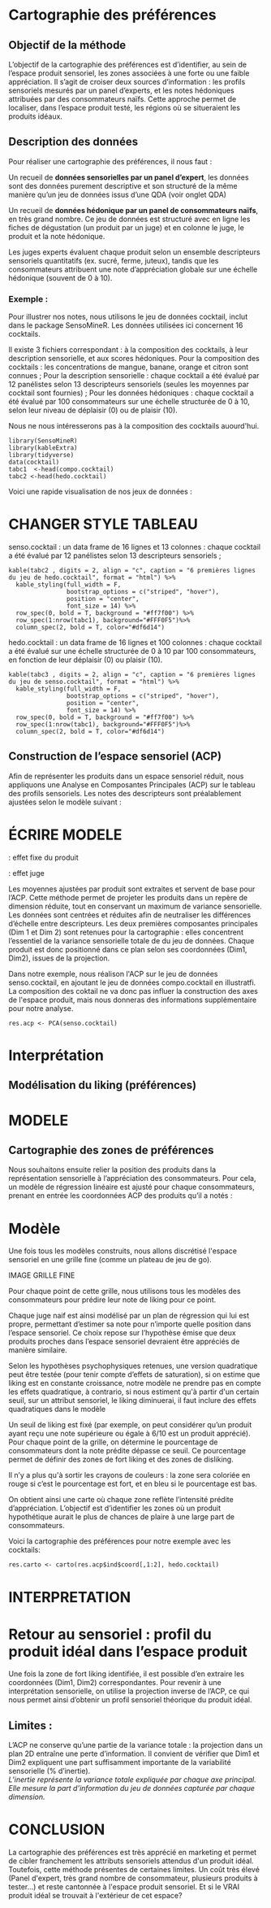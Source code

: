 # Cartographie des préférences

##  Objectif de la méthode

L’objectif de la cartographie des préférences est d’identifier, au sein de l’espace produit sensoriel, les zones associées à une forte ou une faible appréciation. 
Il s’agit de croiser deux sources d’information : les profils sensoriels mesurés par un panel d’experts, et les notes hédoniques attribuées par des consommateurs naïfs. 
Cette approche permet de localiser, dans l’espace produit testé, les régions où se situeraient les produits idéaux.

##  Description des données

Pour réaliser une cartographie des préférences, il nous faut :

Un recueil de **données sensorielles par un panel d’expert**, les données sont des données purement descriptive et son structuré de la même manière qu’un jeu de données issus d’une QDA (voir onglet QDA)

Un recueil de **données hédonique par un panel de consommateurs naïfs**, en très grand nombre. 
Ce jeu de données est structuré avec en ligne les fiches de dégustation (un produit par un juge) et en colonne le juge, le produit et la note hédonique. 

Les juges experts évaluent chaque produit selon un ensemble descripteurs sensoriels quantitatifs (ex. sucré, ferme, juteux), tandis que les consommateurs attribuent une note d’appréciation globale sur une échelle hédonique (souvent de 0 à 10).

###  Exemple : 
Pour illustrer nos notes, nous utilisons le jeu de données cocktail, inclut dans le package SensoMineR.
Les données utilisées ici concernent 16 cocktails.

Il existe 3 fichiers correspondant : à la composition des cocktails, à leur description sensorielle, et aux scores hédoniques.
Pour la composition des cocktails : les concentrations de mangue, banane, orange et citron sont connues ;
Pour la description sensorielle : chaque cocktail a été évalué par 12 panélistes selon 13 descripteurs sensoriels (seules les moyennes par cocktail sont fournies) ;
Pour les données hédoniques : chaque cocktail a été évalué par 100 consommateurs sur une échelle structurée de 0 à 10, selon leur niveau de déplaisir (0) ou de plaisir (10).

Nous ne nous intéresserons pas à la composition des cocktails auourd'hui.

```{r}
library(SensoMineR)
library(kableExtra)
library(tidyverse)
data(cocktail)
tabc1  <-head(compo.cocktail)
tabc2 <-head(hedo.cocktail)
```


Voici une rapide visualisation de nos jeux de données : 


 # CHANGER STYLE TABLEAU
senso.cocktail : un data frame de 16 lignes et 13 colonnes : chaque cocktail a été évalué par 12 panélistes selon 13 descripteurs sensoriels ;

```{r}
kable(tabc2 , digits = 2, align = "c", caption = "6 premières lignes du jeu de hedo.cocktail", format = "html") %>%
  kable_styling(full_width = F, 
                bootstrap_options = c("striped", "hover"),
                position = "center",
                font_size = 14) %>%
  row_spec(0, bold = T, background = "#ff7f00") %>%
  row_spec(1:nrow(tabc1), background="#FFF0F5")%>%
  column_spec(2, bold = T, color="#df6d14")
```

hedo.cocktail : un data frame de 16 lignes et 100 colonnes : chaque cocktail a été évalué sur une échelle structurée de 0 à 10 par 100 consommateurs, en fonction de leur déplaisir (0) ou plaisir (10).


```{r}
kable(tabc3 , digits = 2, align = "c", caption = "6 premières lignes du jeu de senso.cocktail", format = "html") %>%
  kable_styling(full_width = F, 
                bootstrap_options = c("striped", "hover"),
                position = "center",
                font_size = 14) %>%
  row_spec(0, bold = T, background = "#ff7f00") %>%
  row_spec(1:nrow(tabc1), background="#FFF0F5")%>%
  column_spec(2, bold = T, color="#df6d14")
```

## Construction de l’espace sensoriel (ACP)

Afin de représenter les produits dans un espace sensoriel réduit, nous appliquons une Analyse en Composantes Principales (ACP) sur le tableau des profils sensoriels. 
Les notes des descripteurs sont préalablement ajustées selon le modèle suivant :

# ÉCRIRE MODELE

 : effet fixe du produit

 : effet juge

Les moyennes ajustées par produit sont extraites et servent de base pour l’ACP. 
Cette méthode permet de projeter les produits dans un repère de dimension réduite, tout en conservant un maximum de variance sensorielle. 
Les données sont centrées et réduites afin de neutraliser les différences d’échelle entre descripteurs.
Les deux premières composantes principales (Dim 1 et Dim 2) sont retenues pour la cartographie : elles concentrent l’essentiel de la variance sensorielle totale de du jeu de données. 
Chaque produit est donc positionné dans ce plan selon ses coordonnées (Dim1, Dim2), issues de la projection.

Dans notre exemple, nous réalison l'ACP sur le jeu de données senso.cocktail, en ajoutant le jeu de données compo.cocktail en illustratfi. 
La composition des coktail ne va donc pas influer la construction des axes de l'espace produit, mais nous donneras des informations supplémentaire pour notre analyse.


```{r}
res.acp <- PCA(senso.cocktail)
```

# Interprétation

## Modélisation du liking (préférences)


# MODELE



## Cartographie des zones de préférences

Nous souhaitons ensuite relier la position des produits dans la représentation sensorielle à l’appréciation des consommateurs. 
Pour cela, un modèle de régression linéaire est ajusté pour chaque consommateurs, prenant en entrée les coordonnées ACP des produits qu’il a notés :

# Modèle

Une fois tous les modèles construits, nous allons discrétisé l'espace sensoriel en une grille fine (comme un plateau de jeu de go). 

IMAGE GRILLE FINE

Pour chaque point de cette grille, nous utilisons tous les modèles des consommateurs pour prédire leur note de liking pour ce point.

Chaque juge naif est ainsi modélisé par un plan de régression qui lui est propre, permettant d’estimer sa note pour n’importe quelle position dans l’espace sensoriel. 
Ce choix repose sur l’hypothèse émise que deux produits proches dans l’espace sensoriel devraient être appréciés de manière similaire.

Selon les hypothèses psychophysiques retenues, une version quadratique peut être testée (pour tenir compte d’effets de saturation), si on estime que liking est en constante croissance, notre modèle ne prendre pas en compte les effets quadratique, à contrario, si nous estiment qu'à partir d'un certain seuil, sur un attribut sensoriel, le liking diminuerai, il faut inclure des effets quadratiques dans le modèle 


Un seuil de liking est fixé (par exemple, on peut considérer qu’un produit ayant reçu une note supérieure ou égale à  6/10 est un produit apprécié). 
Pour chaque point de la grille, on détermine le pourcentage de consommateurs dont la note prédite dépasse ce seuil. Ce pourcentage permet de définir des zones de fort liking et des zones de disliking.


Il n’y a plus qu'à sortir les crayons de couleurs : la zone sera coloriée en rouge si c’est le pourcentage est fort, et en bleu si le pourcentage est bas. 

On obtient ainsi une carte où chaque zone reflète l’intensité prédite d’appréciation. 
L’objectif est d’identifier les zones où un produit hypothétique aurait le plus de chances de plaire à une large part de consommateurs.

Voici la cartographie des préférences pour notre exemple avec les cocktails:


```{r}
res.carto <- carto(res.acp$ind$coord[,1:2], hedo.cocktail)
```

# INTERPRETATION



# Retour au sensoriel : profil du produit idéal dans l’espace produit
Une fois la zone de fort liking identifiée, il est possible d’en extraire les coordonnées (Dim1, Dim2) correspondantes. 
Pour revenir à une interprétation sensorielle, on utilise la projection inverse de l’ACP, ce qui nous permet ainsi d’obtenir un profil sensoriel théorique du produit idéal.
## Limites : 
L’ACP ne conserve qu’une partie de la variance totale : la projection dans un plan 2D entraîne une perte d’information. 
Il convient de vérifier que Dim1 et Dim2 expliquent une part suffisamment importante de la variabilité sensorielle (% d’inertie).  
*L’inertie représente la variance totale expliquée par chaque axe principal. Elle mesure la part d’information du jeu de données capturée par chaque dimension.*


# CONCLUSION
La cartographie des préférences est très apprécié en marketing et permet de cibler franchement les attributs sensoriels attendus d'un produit idéal. 
Toutefois, cette méthode présentes de certaines limites. Un coût très élevé (Panel d'expert, très grand nombre de consommateur, plusieurs produits à tester...) et reste cantonnée à l'espace produit sensoriel. 
Et si le VRAI produit idéal se trouvait à l'extérieur de cet espace? 






